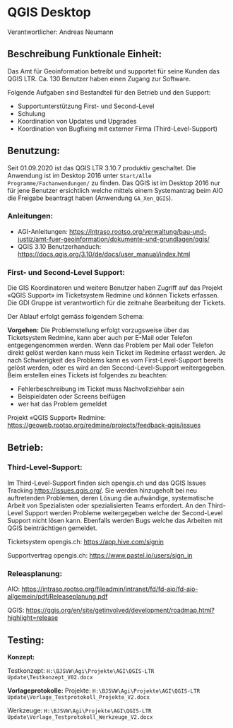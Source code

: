 # QGIS Desktop
Verantwortlicher: Andreas Neumann

## Beschreibung Funktionale Einheit:
Das Amt für Geoinformation betreibt und supportet für seine Kunden das QGIS LTR. Ca. 130 Benutzer haben einen Zugang zur Software.

Folgende Aufgaben sind Bestandteil für den Betrieb und den Support:
* Supportunterstützung First- und Second-Level
* Schulung
* Koordination von Updates und Upgrades 
* Koordination von Bugfixing mit externer Firma (Third-Level-Support)

## Benutzung:
Seit 01.09.2020 ist das QGIS LTR 3.10.7 produktiv geschaltet.
Die Anwendung ist im Desktop 2016 unter `Start/Alle Programme/Fachanwendungen/` zu finden. Das QGIS ist im Desktop 2016 nur für jene Benutzer ersichtlich welche mittels einem Systemantrag beim AIO die Freigabe beantragt haben (Anwendung `GA_Xen_QGIS`).

### Anleitungen:
* AGI-Anleitungen: https://intraso.rootso.org/verwaltung/bau-und-justiz/amt-fuer-geoinformation/dokumente-und-grundlagen/qgis/
* QGIS 3.10 Benutzerhanduch: https://docs.qgis.org/3.10/de/docs/user_manual/index.html

### First- und Second-Level Support:
Die GIS Koordinatoren und weitere Benutzer haben Zugriff auf das Projekt «QGIS Support» im Ticketsystem Redmine und können Tickets erfassen. Die GDI Gruppe ist verantwortlich für die zeitnahe Bearbeitung der Tickets. 

Der Ablauf erfolgt gemäss folgendem Schema:

**Vorgehen:** Die Problemstellung erfolgt vorzugsweise über das Ticketsystem Redmine, kann aber auch per E-Mail oder Telefon entgegengenommen werden. Wenn das Problem per Mail oder Telefon direkt gelöst werden kann muss kein Ticket im Redmine erfasst werden. Je nach Schwierigkeit des Problems kann es vom First-Level-Support bereits gelöst werden, oder es wird an den Second-Level-Support weitergegeben. Beim erstellen eines Tickets ist folgendes zu beachten:

* Fehlerbeschreibung im Ticket muss Nachvollziehbar sein
* Beispieldaten oder Screens beifügen
* wer hat das Problem gemeldet 

Projekt «QGIS Support» Redmine: https://geoweb.rootso.org/redmine/projects/feedback-qgis/issues

## Betrieb:
### Third-Level-Support:
Im Third-Level-Support finden sich opengis.ch und das QGIS Issues Tracking https://issues.qgis.org/. Sie werden hinzugeholt bei neu auftretenden Problemen, deren Lösung die aufwändige, systematische Arbeit von Spezialisten oder spezialisierten Teams erfordert. An den Third-Level Support werden Probleme weitergegeben welche der Second-Level Support nicht lösen kann. Ebenfalls werden Bugs welche das Arbeiten mit QGIS beinträchtigen gemeldet.

Ticketsystem opengis.ch: https://app.hive.com/signin

Supportvertrag opengis.ch: https://www.pastel.io/users/sign_in

### Releasplanung:
AIO: https://intraso.rootso.org/fileadmin/intranet/fd/fd-aio/fd-aio-allgemein/pdf/Releaseplanung.pdf

QGIS: https://qgis.org/en/site/getinvolved/development/roadmap.html?highlight=release


## Testing:
**Konzept:**

Testkonzept: `H:\BJSVW\Agi\Projekte\AGI\QGIS-LTR Update\Testkonzept_V02.docx`

**Vorlageprotokolle:**
Projekte: `H:\BJSVW\Agi\Projekte\AGI\QGIS-LTR Update\Vorlage_Testprotokoll_Projekte_V2.docx`

Werkzeuge: `H:\BJSVW\Agi\Projekte\AGI\QGIS-LTR Update\Vorlage_Testprotokoll_Werkzeuge_V2.docx`

